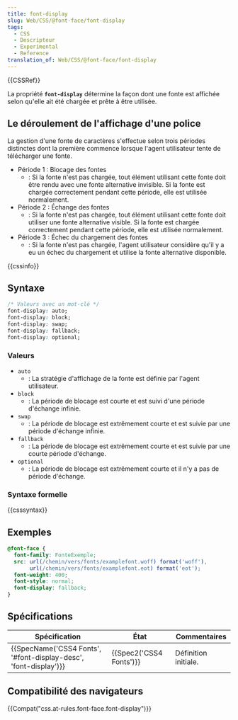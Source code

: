 ```yaml
---
title: font-display
slug: Web/CSS/@font-face/font-display
tags:
  - CSS
  - Descripteur
  - Experimental
  - Reference
translation_of: Web/CSS/@font-face/font-display
---
```

{{CSSRef}}

La propriété **`font-display`** détermine la façon dont une fonte est affichée selon qu'elle ait été chargée et prête à être utilisée.

## Le déroulement de l'affichage d'une police

La gestion d'une fonte de caractères s'effectue selon trois périodes distinctes dont la première commence lorsque l'agent utilisateur tente de télécharger une fonte.

- Période 1 : Blocage des fontes
  - : Si la fonte n'est pas chargée, tout élément utilisant cette fonte doit être rendu avec une fonte alternative invisible. Si la fonte est chargée correctement pendant cette période, elle est utilisée normalement.
- Période 2 : Échange des fontes
  - : Si la fonte n'est pas chargée, tout élément utilisant cette fonte doit utiliser une fonte alternative visible. Si la fonte est chargée correctement pendant cette période, elle est utilisée normalement.
- Période 3 : Échec du chargement des fontes
  - : Si la fonte n'est pas chargée, l'agent utilisateur considère qu'il y a eu un échec du chargement et utilise la fonte alternative disponible.

{{cssinfo}}

## Syntaxe

```css
/* Valeurs avec un mot-clé */
font-display: auto;
font-display: block;
font-display: swap;
font-display: fallback;
font-display: optional;
```

### Valeurs

- `auto`
  - : La stratégie d'affichage de la fonte est définie par l'agent utilisateur.
- `block`
  - : La période de blocage est courte et est suivi d'une période d'échange infinie.
- `swap`
  - : La période de blocage est extrêmement courte et est suivie par une période d'échange infinie.
- `fallback`
  - : La période de blocage est extrêmement courte et est suivie par une courte période d'échange.
- `optional`
  - : La période de blocage est extrêmement courte et il n'y a pas de période d'échange.

### Syntaxe formelle

{{csssyntax}}

## Exemples

```css
@font-face {
  font-family: FonteExemple;
  src: url(/chemin/vers/fonts/examplefont.woff) format('woff'),
       url(/chemin/vers/fonts/examplefont.eot) format('eot');
  font-weight: 400;
  font-style: normal;
  font-display: fallback;
}
```

## Spécifications

| Spécification                                                                        | État                             | Commentaires         |
| ------------------------------------------------------------------------------------ | -------------------------------- | -------------------- |
| {{SpecName('CSS4 Fonts', '#font-display-desc', 'font-display')}} | {{Spec2('CSS4 Fonts')}} | Définition initiale. |

## Compatibilité des navigateurs

{{Compat("css.at-rules.font-face.font-display")}}
